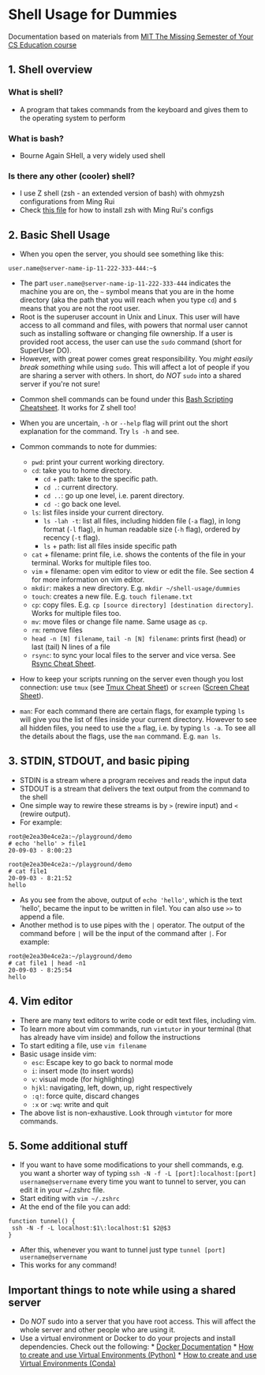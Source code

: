 # Shell Usage for Dummies
Documentation based on materials from [MIT The Missing Semester of Your CS Education course](https://missing.csail.mit.edu)

## 1. Shell overview
### What is shell?
* A program that takes commands from the keyboard and gives them to the operating system to perform
### What is bash?
* Bourne Again SHell, a very widely used shell
### Is there any other (cooler) shell?
* I use Z shell (zsh - an extended version of bash) with ohmyzsh configurations from Ming Rui 
* Check [this file](https://github.com/yoongtr/Shell-Usage-Documentation/blob/master/How%20to%20install%20ZSH%20with%20docker.md) for how to install zsh with Ming Rui's configs

## 2. Basic Shell Usage
* When you open the server, you should see something like this:
 ```shell
 user.name@server-name-ip-11-222-333-444:~$
 ```
  - The part `user.name@server-name-ip-11-222-333-444` indicates the machine you are on, the `~` symbol means that you are in the home directory (aka the path that you will reach when you type `cd`) and `$` means that you are not the root user.
  - Root is the superuser account in Unix and Linux. This user will have access to all command and files, with powers that normal user cannot such as installing software or changing file ownership. If a user is provided root access, the user can use the `sudo` command (short for SuperUser DO). 
  - However, with great power comes great responsibility. You _might easily break something_ while using `sudo`. This will affect a lot of people if you are sharing a server with others. In short, do _NOT_ `sudo` into a shared server if you're not sure!

* Common shell commands can be found under this [Bash Scripting Cheatsheet](https://devhints.io/bash). It works for Z shell too!

* When you are uncertain, `-h` or `--help` flag will print out the short explanation for the command. Try `ls -h` and see.

* Common commands to note for dummies:
  - `pwd`: print your current working directory.
  - `cd`: take you to home directory.
      - `cd` + path: take to the specific path.
      - `cd .`: current directory.
      - `cd ..`: go up one level, i.e. parent directory.
      - `cd -`: go back one level.
  - `ls`: list files inside your current directory.
      - `ls -lah -t`: list all files, including hidden file (`-a` flag), in long format (`-l` flag), in human readable size (`-h` flag), ordered by recency (`-t` flag).
      - `ls` + path: list all files inside specific path
  - `cat` + filename: print file, i.e. shows the contents of the file in your terminal. Works for multiple files too.
  - `vim` + filename: open vim editor to view or edit the file. See section 4 for more information on vim editor.
  - `mkdir`: makes a new directory. E.g. `mkdir ~/shell-usage/dummies`
  - `touch`: creates a new file. E.g. `touch filename.txt`
  - `cp`: copy files. E.g. `cp [source directory] [destination directory]`. Works for multiple files too.
  - `mv`: move files or change file name. Same usage as `cp`.
  - `rm`: remove files
  - `head -n [N] filename`, `tail -n [N] filename`: prints first (head) or last (tail) N lines of a file
  - `rsync`: to sync your local files to the server and vice versa. See [Rsync Cheat Sheet](https://devhints.io/rsync).
  
* How to keep your scripts running on the server even though you lost connection: use `tmux` (see [Tmux Cheat Sheet](https://tmuxcheatsheet.com)) or `screen` ([Screen Cheat Sheet](https://gist.github.com/jctosta/af918e1618682638aa82)).
  
* `man`: For each command there are certain flags, for example typing `ls` will give you the list of files inside your current directory. However to see all hidden files, you need to use the `a` flag, i.e. by typing `ls -a`. To see all the details about the flags, use the `man` command. E.g. `man ls`.

## 3. STDIN, STDOUT, and basic piping
* STDIN is a stream where a program receives and reads the input data
* STDOUT is a stream that delivers the text output from the command to the shell
* One simple way to rewire these streams is by `>` (rewire input) and `<` (rewire output).
* For example:
```shell
root@e2ea30e4ce2a:~/playground/demo
# echo 'hello' > file1                                                                             20-09-03 - 8:00:23

root@e2ea30e4ce2a:~/playground/demo
# cat file1                                                                                        20-09-03 - 8:21:52
hello
```
* As you see from the above, output of `echo 'hello'`, which is the text 'hello', became the input to be written in file1. You can also use `>>` to append a file.
* Another method is to use pipes with the `|` operator. The output of the command before `|` will be the input of the command after `|`. For example:
```shell
root@e2ea30e4ce2a:~/playground/demo
# cat file1 | head -n1                                                                             20-09-03 - 8:25:54
hello
```

## 4. Vim editor
* There are many text editors to write code or edit text files, including vim.
* To learn more about vim commands, run `vimtutor` in your terminal (that has already have vim inside) and follow the instructions
* To start editing a file, use `vim filename`
* Basic usage inside vim:
  - `esc`: Escape key to go back to normal mode
  - `i`: insert mode (to insert words)
  - `v`: visual mode (for highlighting)
  - `hjkl`: navigating, left, down, up, right respectively
  - `:q!`: force quite, discard changes
  - `:x` or `:wq`: write and quit
* The above list is non-exhaustive. Look through `vimtutor` for more commands.

## 5. Some additional stuff
* If you want to have some modifications to your shell commands, e.g. you want a shorter way of typing `ssh -N -f -L [port]:localhost:[port] username@servername` every time you want to tunnel to server, you can edit it in your ~/.zshrc file.
* Start editing with `vim ~/.zshrc`
* At the end of the file you can add:
```shell
function tunnel() {
 ssh -N -f -L localhost:$1\:localhost:$1 $2@$3
}
```
* After this, whenever you want to tunnel just type `tunnel [port] username@servername`
* This works for any command!

## Important things to note while using a shared server
* Do _NOT_ sudo into a server that you have root access. This will affect the whole server and other people who are using it.
* Use a virtual environment or Docker to do your projects and install dependencies. Check out the following:
        * [Docker Documentation](https://docs.docker.com/reference/)
        * [How to create and use Virtual Environments (Python)](https://realpython.com/python-virtual-environments-a-primer/#why-the-need-for-virtual-environments)
        * [How to create and use Virtual Environments (Conda)](https://docs.conda.io/projects/conda/en/latest/user-guide/tasks/manage-environments.html)

